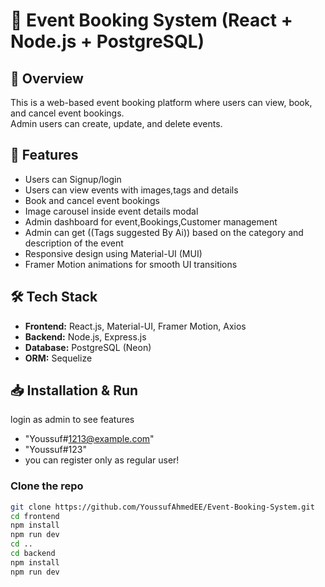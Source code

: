 # 🎉 Event Booking System (React + Node.js + PostgreSQL)

## 📌 Overview
This is a web-based event booking platform where users can view, book, and cancel event bookings.  
Admin users can create, update, and delete events.

## 📸 Features  
- Users can Signup/login
- Users can view events with images,tags and details  
- Book and cancel event bookings  
- Image carousel inside event details modal  
- Admin dashboard for event,Bookings,Customer management
- Admin can get ((Tags suggested By Ai)) based on the category and description of the event
- Responsive design using Material-UI (MUI)
- Framer Motion animations for smooth UI transitions

## 🛠️ Tech Stack  
- **Frontend:** React.js, Material-UI, Framer Motion, Axios  
- **Backend:** Node.js, Express.js  
- **Database:** PostgreSQL (Neon)  
- **ORM:** Sequelize  

## 📥 Installation & Run 
login as admin to see features
-  "Youssuf#1213@example.com"
-  "Youssuf#123"
-   you can register only as regular user!

### Clone the repo
```bash
git clone https://github.com/YoussufAhmedEE/Event-Booking-System.git
cd frontend
npm install
npm run dev 
cd ..
cd backend
npm install
npm run dev 
